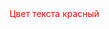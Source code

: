 <!DOCTYPE html>
<html>
  <body bottommargin=50 leftmargin=50 rightmargin=20 topmargin=20>
    <font color=red>Цвет текста красный</font>
</body>
</html>

